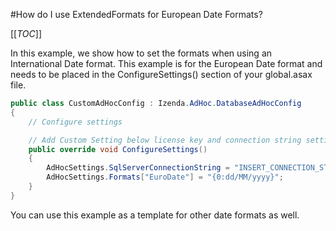 #How do I use ExtendedFormats for European Date Formats?

[[_TOC_]]

In this example, we show how to set the formats when using an International Date format. This example is for the European Date format and needs to be placed in the ConfigureSettings() section of your global.asax file. 

```csharp
public class CustomAdHocConfig : Izenda.AdHoc.DatabaseAdHocConfig
{
	// Configure settings

	// Add Custom Setting below license key and connection string setting
	public override void ConfigureSettings()
	{
		AdHocSettings.SqlServerConnectionString = "INSERT_CONNECTION_STRING_HERE";
		AdHocSettings.Formats["EuroDate"] = "{0:dd/MM/yyyy}";
	}
}
```

You can use this example as a template for other date formats as well.